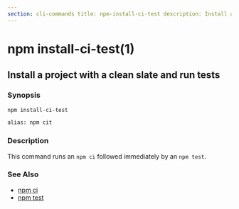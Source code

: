 ```yaml
---
section: cli-commands title: npm-install-ci-test description: Install a project with a clean slate and run tests
---
```


# npm install-ci-test(1)

## Install a project with a clean slate and run tests

### Synopsis

```bash
npm install-ci-test

alias: npm cit
```

### Description

This command runs an `npm ci` followed immediately by an `npm test`.

### See Also

* [npm ci](/cli-commands/npm-ci)
* [npm test](/cli-commands/npm-test)
